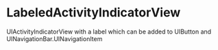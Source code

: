 # LabeledActivityIndicatorView
UIActivityIndicatorView with a label which can be added to UIButton and UINavigationBar.UINavigationItem

